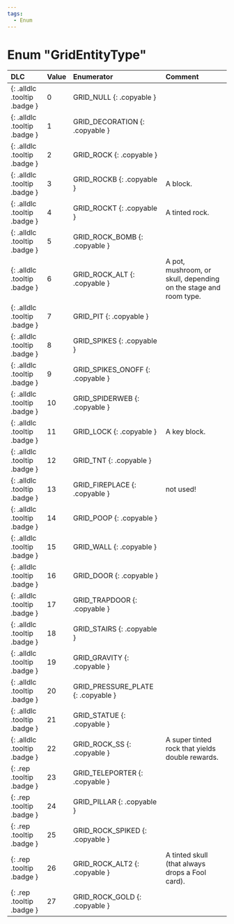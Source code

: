 ```yaml
---
tags:
  - Enum
---
```

# Enum "GridEntityType"
|DLC|Value|Enumerator|Comment|
|:--|:--|:--|:--|
|[ ](#){: .alldlc .tooltip .badge }|0 |GRID_NULL {: .copyable } |  |
|[ ](#){: .alldlc .tooltip .badge }|1 |GRID_DECORATION {: .copyable } |  |
|[ ](#){: .alldlc .tooltip .badge }|2 |GRID_ROCK {: .copyable } |  |
|[ ](#){: .alldlc .tooltip .badge }|3 |GRID_ROCKB {: .copyable } | A block. |
|[ ](#){: .alldlc .tooltip .badge }|4 |GRID_ROCKT {: .copyable } | A tinted rock. |
|[ ](#){: .alldlc .tooltip .badge }|5 |GRID_ROCK_BOMB {: .copyable } |  |
|[ ](#){: .alldlc .tooltip .badge }|6 |GRID_ROCK_ALT {: .copyable } | A pot, mushroom, or skull, depending on the stage and room type. |
|[ ](#){: .alldlc .tooltip .badge }|7 |GRID_PIT {: .copyable } |  |
|[ ](#){: .alldlc .tooltip .badge }|8 |GRID_SPIKES {: .copyable } |  |
|[ ](#){: .alldlc .tooltip .badge }|9 |GRID_SPIKES_ONOFF {: .copyable } |  |
|[ ](#){: .alldlc .tooltip .badge }|10 |GRID_SPIDERWEB {: .copyable } |  |
|[ ](#){: .alldlc .tooltip .badge }|11 |GRID_LOCK {: .copyable } | A key block. |
|[ ](#){: .alldlc .tooltip .badge }|12 |GRID_TNT {: .copyable } |  |
|[ ](#){: .alldlc .tooltip .badge }|13 |GRID_FIREPLACE {: .copyable } | not used! |
|[ ](#){: .alldlc .tooltip .badge }|14 |GRID_POOP {: .copyable } |  |
|[ ](#){: .alldlc .tooltip .badge }|15 |GRID_WALL {: .copyable } |  |
|[ ](#){: .alldlc .tooltip .badge }|16 |GRID_DOOR {: .copyable } |  |
|[ ](#){: .alldlc .tooltip .badge }|17 |GRID_TRAPDOOR {: .copyable } |  |
|[ ](#){: .alldlc .tooltip .badge }|18 |GRID_STAIRS {: .copyable } |  |
|[ ](#){: .alldlc .tooltip .badge }|19 |GRID_GRAVITY {: .copyable } |  |
|[ ](#){: .alldlc .tooltip .badge }|20 |GRID_PRESSURE_PLATE {: .copyable } |  |
|[ ](#){: .alldlc .tooltip .badge }|21 |GRID_STATUE {: .copyable } |  |
|[ ](#){: .alldlc .tooltip .badge }|22 |GRID_ROCK_SS {: .copyable } | A super tinted rock that yields double rewards. |
|[ ](#){: .rep .tooltip .badge }|23 |GRID_TELEPORTER {: .copyable } |  |
|[ ](#){: .rep .tooltip .badge }|24 |GRID_PILLAR {: .copyable } |  |
|[ ](#){: .rep .tooltip .badge }|25 |GRID_ROCK_SPIKED {: .copyable } |  |
|[ ](#){: .rep .tooltip .badge }|26 |GRID_ROCK_ALT2 {: .copyable } | A tinted skull (that always drops a Fool card). |
|[ ](#){: .rep .tooltip .badge }|27 |GRID_ROCK_GOLD {: .copyable } |  |
